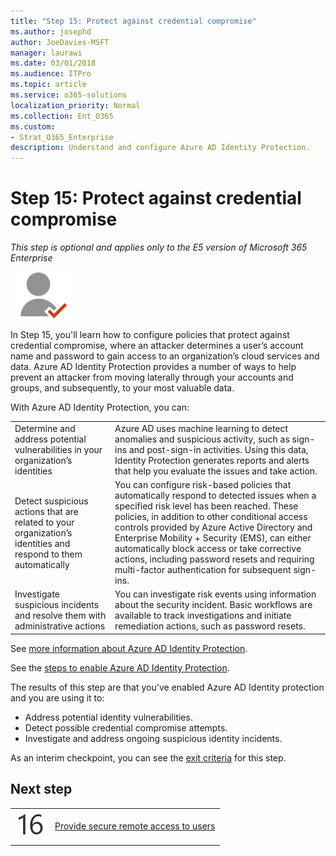 ```yaml
---
title: "Step 15: Protect against credential compromise"
ms.author: josephd
author: JoeDavies-MSFT
manager: laurawi
ms.date: 03/01/2018
ms.audience: ITPro
ms.topic: article
ms.service: o365-solutions
localization_priority: Normal
ms.collection: Ent_O365
ms.custom:
- Strat_O365_Enterprise
description: Understand and configure Azure AD Identity Protection.
---
```


# Step 15: Protect against credential compromise

*This step is optional and applies only to the E5 version of Microsoft 365 Enterprise*

![](./media/deploy-foundation-infrastructure/identity_icon-small.png)

In Step 15, you'll learn how to configure policies that protect against credential compromise, where an attacker determines a user’s account name and password to gain access to an organization’s cloud services and data. Azure AD Identity Protection provides a number of ways to help prevent an attacker from moving laterally through your accounts and groups, and subsequently, to your most valuable data.

With Azure AD Identity Protection, you can:

|||
|:---------|:---------|
|Determine and address potential vulnerabilities in your organization’s identities|Azure AD uses machine learning to detect anomalies and suspicious activity, such as sign-ins and post-sign-in activities. Using this data, Identity Protection generates reports and alerts that help you evaluate the issues and take action.|
|Detect suspicious actions that are related to your organization’s identities and respond to them automatically|You can configure risk-based policies that automatically respond to detected issues when a specified risk level has been reached. These policies, in addition to other conditional access controls provided by Azure Active Directory and Enterprise Mobility + Security (EMS), can either automatically block access or take corrective actions, including password resets and requiring multi-factor authentication for subsequent sign-ins.|
|Investigate suspicious incidents and resolve them with administrative actions|You can investigate risk events using information about the security incident. Basic workflows are available to track investigations and initiate remediation actions, such as password resets.|

See [more information about Azure AD Identity Protection](https://docs.microsoft.com/azure/active-directory/active-directory-identityprotection).

See the [steps to enable Azure AD Identity Protection](https://docs.microsoft.com/azure/active-directory/active-directory-identityprotection-enable).

The results of this step are that you've enabled Azure AD Identity protection and you are using it to:

- Address potential identity vulnerabilities.
- Detect possible credential compromise attempts.
- Investigate and address ongoing suspicious identity incidents.

As an interim checkpoint, you can see the [exit criteria](identity-exit-criteria.md#crit-identity-step15) for this step.

## Next step

|||
|:-------|:-----|
|![](./media/stepnumbers/Step16.png)| [Provide secure remote access to users](identity-azure-ad-application-proxy.md) |


